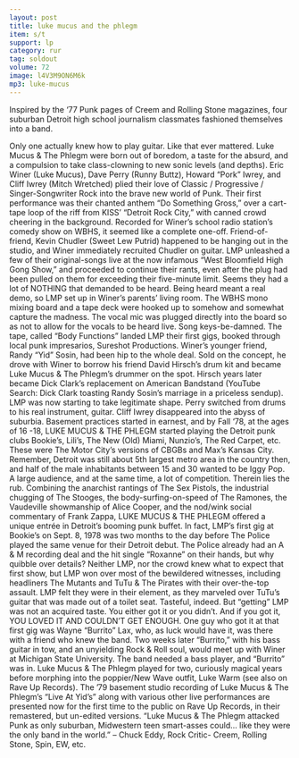 ```yaml
---
layout: post
title: luke mucus and the phlegm
item: s/t
support: lp
category: rur
tag: soldout
volume: 72
image: l4V3M9ON6M6k
mp3: luke-mucus
---
```


Inspired by the ‘77 Punk pages of Creem and Rolling Stone magazines, four suburban Detroit high school journalism classmates fashioned themselves into a band.

Only one actually knew how to play guitar. Like that ever mattered. Luke Mucus & The Phlegm were born out of boredom, a taste for the absurd, and a compulsion to take class-clowning to new sonic levels (and depths). Eric Winer (Luke Mucus), Dave Perry (Runny Buttz), Howard “Pork” Iwrey, and Cliff Iwrey (Mitch Wretched) plied their love of Classic / Progressive / Singer-Songwriter Rock into the brave new world of Punk. Their first performance was their chanted anthem “Do Something Gross,” over a cart-tape loop of the riff from KISS’ “Detroit Rock City,” with canned crowd cheering in the background. Recorded for Winer’s school radio station’s comedy show on WBHS, it seemed like a complete one-off. Friend-of-friend, Kevin Chudler (Sweet Lew Putrid) happened to be hanging out in the studio, and Winer immediately recruited Chudler on guitar. LMP unleashed a few of their original-songs live at the now infamous “West Bloomfield High Gong Show,” and proceeded to continue their rants, even after the plug had been pulled on them for exceeding their five-minute limit. Seems they had a lot of NOTHING that demanded to be heard. Being heard meant a real demo, so LMP set up in Winer’s parents’ living room. The WBHS mono mixing board and a tape deck were hooked up to somehow and somewhat capture the madness. The vocal mic was plugged directly into the board so as not to allow for the vocals to be heard live. Song keys-be-damned. The tape, called “Body Functions” landed LMP their first gigs, booked through local punk impresarios, Sureshot Productions. Winer’s younger friend, Randy “Yid” Sosin, had been hip to the whole deal. Sold on the concept, he drove with Winer to borrow his friend David Hirsch’s drum kit and became Luke Mucus & The Phlegm’s drummer on the spot. Hirsch years later became Dick Clark’s replacement on American Bandstand (YouTube Search: Dick Clark toasting Randy Sosin’s marriage in a priceless sendup). LMP was now starting to take legitimate shape. Perry switched from drums to his real instrument, guitar. Cliff Iwrey disappeared into the abyss of suburbia. Basement practices started in earnest, and by Fall ‘78, at the ages of 16 -18, LUKE MUCUS & THE PHLEGM started playing the Detroit punk clubs Bookie’s, Lili’s, The New (Old) Miami, Nunzio’s, The Red Carpet, etc. These were The Motor City’s versions of CBGBs and Max’s Kansas City. Remember, Detroit was still about 5th largest metro area in the country then, and half of the male inhabitants between 15 and 30 wanted to be Iggy Pop. A large audience, and at the same time, a lot of competition. Therein lies the rub. Combining the anarchist rantings of The Sex Pistols, the industrial chugging of The Stooges, the body-surfing-on-speed of The Ramones, the Vaudeville showmanship of Alice Cooper, and the nod/wink social commentary of Frank Zappa, LUKE MUCUS & THE PHLEGM offered a unique entrée in Detroit’s booming punk buffet. In fact, LMP’s first gig at Bookie’s on Sept. 8, 1978 was two months to the day before The Police played the same venue for their Detroit debut. The Police already had an A & M recording deal and the hit single “Roxanne” on their hands, but why quibble over details? Neither LMP, nor the crowd knew what to expect that first show, but LMP won over most of the bewildered witnesses, including headliners The Mutants and TuTu & The Pirates with their over-the-top assault. LMP felt they were in their element, as they marveled over TuTu’s guitar that was made out of a toilet seat. Tasteful, indeed. But “getting” LMP was not an acquired taste. You either got it or you didn’t. And if you got it, YOU LOVED IT AND COULDN’T GET ENOUGH. One guy who got it at that first gig was Wayne “Burrito” Lax, who, as luck would have it, was there with a friend who knew the band. Two weeks later “Burrito,” with his bass guitar in tow, and an unyielding Rock & Roll soul, would meet up with Winer at Michigan State University. The band needed a bass player, and “Burrito” was in. Luke Mucus & The Phlegm played for two, curiously magical years before morphing into the poppier/New Wave outfit, Luke Warm (see also on Rave Up Records). The ’79 basement studio recording of Luke Mucus & The Phlegm’s “Live At Yid’s” along with various other live performances are presented now for the first time to the public on Rave Up Records, in their remastered, but un-edited versions. “Luke Mucus & The Phlegm attacked Punk as only suburban, Midwestern teen smart-asses could… like they were the only band in the world.” – Chuck Eddy, Rock Critic- Creem, Rolling Stone, Spin, EW, etc.
